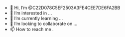 - 👋 Hi, I’m @C22D078C5EF2503A3FE4CEE7DE6FA2BB
- 👀 I’m interested in ...
- 🌱 I’m currently learning ...
- 💞️ I’m looking to collaborate on ...
- 📫 How to reach me .
